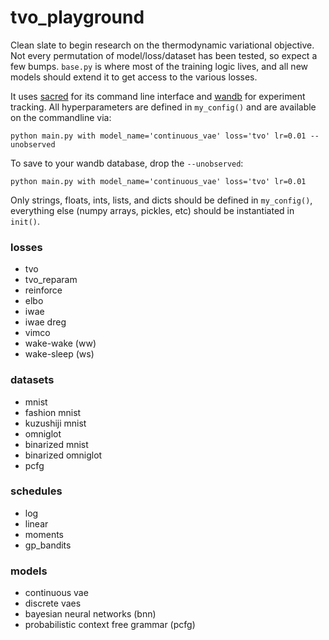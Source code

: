 # tvo_playground
Clean slate to begin research on the thermodynamic variational objective. Not every permutation of model/loss/dataset has been tested, so expect a few bumps. `base.py` is where most of the training logic lives, and all new models should extend it to get access to the various losses.

It uses [sacred](https://sacred.readthedocs.io/en/stable/) for its command line interface and [wandb](https://www.wandb.com/) for experiment tracking. All hyperparameters are defined in `my_config()` and are available on the commandline via:

`python main.py with model_name='continuous_vae' loss='tvo' lr=0.01 --unobserved`

To save to your wandb database, drop the `--unobserved`:

`python main.py with model_name='continuous_vae' loss='tvo' lr=0.01`

Only strings, floats, ints, lists, and dicts should be defined in `my_config()`, everything else (numpy arrays, pickles, etc) should be instantiated in `init()`.


### losses
- tvo
- tvo_reparam
- reinforce
- elbo
- iwae
- iwae dreg
- vimco
- wake-wake (ww)
- wake-sleep (ws)

### datasets
- mnist
- fashion mnist
- kuzushiji mnist
- omniglot
- binarized mnist
- binarized omniglot
- pcfg

### schedules
- log
- linear
- moments
- gp_bandits

### models
- continuous vae
- discrete vaes
- bayesian neural networks (bnn)
- probabilistic context free grammar (pcfg)
